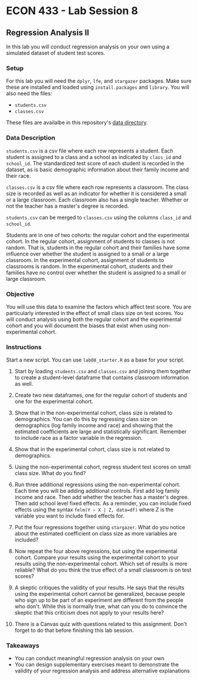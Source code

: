 # ECON 433 - Lab Session 8
## Regression Analysis II

In this lab you will conduct regression analysis on your own using a simulated dataset of student test scores.

### Setup
For this lab you will need the `dplyr`, `lfe`, and `stargazer` packages. Make sure these are installed and loaded using `install.packages` and `library`. You will also need the files:

- `students.csv`
- `classes.csv`

These files are availalbe in this repository's [data directory](https://github.com/ed-kung/CSUN-Econ-433/tree/main/data).


### Data Description

`students.csv` is a csv file where each row represents a student. Each student is assigned to a class and a school as indicated by `class_id` and `school_id`. The standardized test score of each student is recorded in the dataset, as is basic demographic information about their family income and their race.

`classes.csv` is a csv file where each row represents a classroom. The class size is recorded as well as an indicator for whether it is considered a small or a large classroom. Each classroom also has a single teacher. Whether or not the teacher has a master's degree is recorded.

`students.csv` can be merged to `classes.csv` using the columns `class_id` and `school_id`.

Students are in one of two cohorts: the regular cohort and the experimental cohort. In the regular cohort, assignment of students to classes is not random. That is, students in the regular cohort and their families have some influence over whether the student is assigned to a small or a large classroom. In the experimental cohort, assignment of students to classrooms is random. In the experimental cohort, students and their families have no control over whether the student is assigned to a small or large classroom.

### Objective

You will use this data to examine the factors which affect test score. You are particularly interested in the effect of small class size on test scores. You will conduct analysis using both the regular cohort and the experimental cohort and you will document the biases that exist when using non-experimental cohort.

### Instructions

Start a new script. You can use `lab08_starter.R` as a base for your script.

1. Start by loading `students.csv` and `classes.csv` and joining them together to create a student-level dataframe that contains classroom information as well.

2. Create two new dataframes, one for the regular cohort of students and one for the experimental cohort.

3. Show that in the non-experimental cohort, class size is related to demographics. You can do this by regressing class size on demographics (log family income and race) and showing that the estimated coefficients are large and statistically significant. Remember to include race as a factor variable in the regression.

4. Show that in the experimental cohort, class size is not related to demographics.

5. Using the non-experimental cohort, regress student test scores on small class size. What do you find?

6. Run three additional regressions using the non-experimental cohort. Each time you will be adding additional controls. First add log family income and race. Then add whether the teacher has a master's degree. Then add school level fixed effects. As a reminder, you can include fixed effects using the syntax `felm(Y ~ X | Z, data=df)` where Z is the variable you want to include fixed effects for.

7. Put the four regressions together using `stargazer`. What do you notice about the estimated coefficient on class size as more variables are included? 

8. Now repeat the four above regressions, but using the experimental cohort. Compare your results using the experimental cohort to your results using the non-experimental cohort. Which set of results is more reliable? What do you think the true effect of a small classroom is on test scores?

9. A skeptic critiques the validity of your results. He says that the results using the experimental cohort cannot be generalized, because people who sign up to be part of an experiment are different from the people who don't. While this is normally true, what can you do to convince the skeptic that this criticism does not apply to your results here?

10. There is a Canvas quiz with questions related to this assignment. Don't forget to do that before finishing this lab session.

### Takeaways

- You can conduct meaningful regression analysis on your own
- You can design supplementary exercises meant to demonstrate the validity of your regression analysis and address alternative explanations

 





